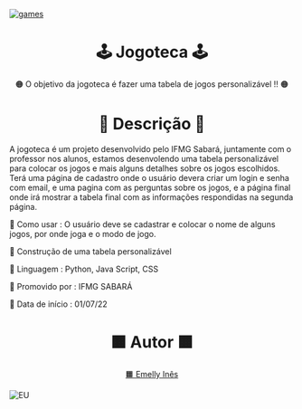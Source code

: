  <a href="https://github.com/EmellyInes?tab=repositories" align="center">![games](https://user-images.githubusercontent.com/108816211/182234417-3accc36d-cc83-40fa-a8de-419f2e026681.png)</a>
 <h1 align="center"> 🕹 Jogoteca 🕹 </h1>
 <p align="center">🟠 O objetivo da jogoteca é fazer uma tabela de jogos personalizável !! 🟠</p>
 <h1 align="center">🔶  Descrição  🔶</h1>
 <p> A jogoteca é um projeto desenvolvido pelo IFMG Sabará, juntamente com o professor nos alunos, estamos desenvolendo uma tabela personalizável para colocar os jogos e mais alguns detalhes sobre os jogos escolhidos. Terá uma página de cadastro onde o usuário devera criar um login e senha com email, e uma pagina com as perguntas sobre os jogos, e a página final onde irá mostrar a tabela final com as informações respondidas na segunda página.</p>
 <p align="left">🔶 Como usar : O usuário deve se cadastrar e colocar o nome de alguns jogos, por onde joga e o modo de jogo. </p>
 <p align="left">🔶 Construção de uma tabela personalizável</p>
 <p align="left">🔶 Linguagem : Python, Java Script, CSS </p>
 <p align="left">🔶 Promovido por : IFMG SABARÁ </p>
 <p align="left">🔶 Data de início : 01/07/22 </p>
 <h1 align="center"> 🟧 Autor 🟧 </h1>
 <p align="center"> <a href = "https://github.com/EmellyInes"> 🟧 Emelly Inês </a>

![EU](https://user-images.githubusercontent.com/108816211/182630770-a52cf4ac-9d3f-4bea-a1e0-73b166342e94.jpg)
